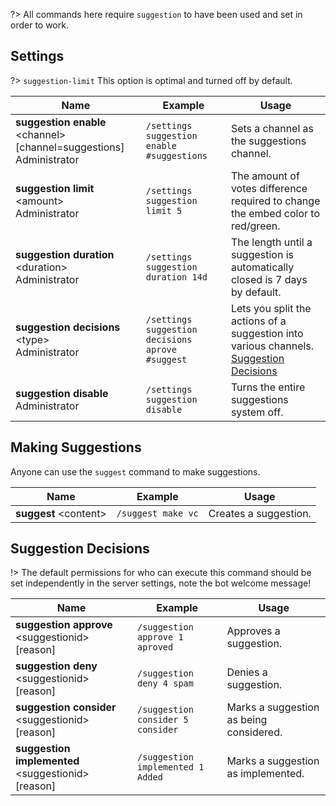 ?> All commands here require `suggestion` to have been used and set in order to work.

<!--![Suggestions](_images/suggestions.png ':size=75%')-->

## Settings

?> `suggestion-limit` This option is optimal and turned off by default.
<!-- tabs:start -->
<!-- tab:Slash Commands -->
Name              | Example           | Usage                                                                         
 ---------------- | ----------------- | -----------------------------------------------------------------------------                      
**suggestion enable** \<channel> [channel=suggestions]<br><span class="user-permissions">Administrator</span> | `/settings suggestion enable #suggestions` | Sets a channel as the suggestions channel.
**suggestion limit** \<amount><br><span class="user-permissions">Administrator</span> | `/settings suggestion limit 5` | The amount of votes difference required to change the embed color to red/green.
**suggestion duration** \<duration><br><span class="user-permissions">Administrator</span> | `/settings suggestion duration 14d` | The length until a suggestion is automatically closed is 7 days by default.
**suggestion decisions** \<type> <channel><br><span class="user-permissions">Administrator</span> | `/settings suggestion decisions aprove #suggest` | Lets you split the actions of a suggestion into various channels. [Suggestion Decisions](https://docs.shag.gg/#/suggestions?id=suggestion-decisions)
**suggestion disable** <br><span class="user-permissions">Administrator</span> | `/settings suggestion disable` | Turns the entire suggestions system off.
<!-- tabs:end -->

## Making Suggestions
<!-- tabs:start -->                                                    
<!-- tab:Slash Commands -->
Anyone can use the `suggest` command to make suggestions.

Name              | Example           | Usage                                                                         
 ---------------- | ----------------- | ----------------------------------------------------------------------------- 
**suggest** \<content> | `/suggest make vc`| Creates a suggestion.                                   
<!-- tabs:end -->

## Suggestion Decisions
<!-- tabs:start -->     
!> The default permissions for who can execute this command should be set independently in the server settings, note the bot welcome message!
<!-- tab:Slash Commands -->
Name              | Example           | Usage                                                                         
 ---------------- | ----------------- | ----------------------------------------------------------------------------- 
**suggestion approve** \<suggestionid> [reason] | `/suggestion approve 1 aproved` | Approves a suggestion.                    
**suggestion deny** \<suggestionid> [reason] | `/suggestion deny 4 spam` | Denies a suggestion.                       
**suggestion consider** \<suggestionid> [reason] | `/suggestion consider 5 consider` | Marks a suggestion as being considered. 
**suggestion implemented** \<suggestionid> [reason] | `/suggestion implemented 1 Added` | Marks a suggestion as implemented.
<!-- tabs:end -->
